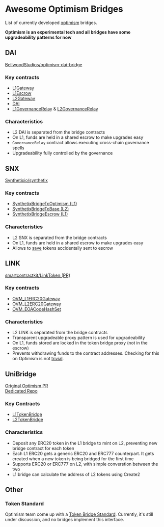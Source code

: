 # Awesome Optimism Bridges

List of currently developed [optimism](https://optimism.io/) bridges.

**Optimism is an experimental tech and all bridges have some upgradeability patterns for now**

## DAI

[BellwoodStudios/optimism-dai-bridge](https://github.com/BellwoodStudios/optimism-dai-bridge)

### Key contracts

- [L1Gateway](https://github.com/BellwoodStudios/optimism-dai-bridge/blob/master/contracts/l1/L1Gateway.sol)
- [L1Escrow](https://github.com/BellwoodStudios/optimism-dai-bridge/blob/master/contracts/l1/L1Escrow.sol)
- [L2Gateway](https://github.com/BellwoodStudios/optimism-dai-bridge/blob/master/contracts/l2/L2Gateway.sol)
- [DAI](https://github.com/BellwoodStudios/optimism-dai-bridge/blob/master/contracts/l2/dai.sol)
- [L1GovernanceRelay](https://github.com/BellwoodStudios/optimism-dai-bridge/blob/master/contracts/l1/L1GovernanceRelay.sol) & [L2GovernanceRelay](https://github.com/BellwoodStudios/optimism-dai-bridge/blob/master/contracts/l2/L2GovernanceRelay.sol)

### Characteristics

- L2 DAI is separated from the bridge contracts
- On L1, funds are held in a shared escrow to make upgrades easy
- `GovernanceRelay` contract allows executing cross-chain governance spells
- Upgradeability fully controlled by the governance

## SNX

[Synthetixio/synthetix](https://github.com/Synthetixio/synthetix)

### Key contracts

- [SynthetixBridgeToOptimism (L1)](https://github.com/Synthetixio/synthetix/blob/develop/contracts/SynthetixBridgeToOptimism.sol)
- [SynthetixBridgeToBase (L2)](https://github.com/Synthetixio/synthetix/blob/develop/contracts/SynthetixBridgeToBase.sol)
- [SynthetixBridgeEscrow (L1)](https://github.com/Synthetixio/synthetix/blob/develop/contracts/SynthetixBridgeEscrow.sol)

### Characteristics

- L2 SNX is separated from the bridge contracts
- On L1, funds are held in a shared escrow to make upgrades easy
- Allows to [save](https://github.com/Synthetixio/synthetix/blob/develop/contracts/SynthetixBridgeToOptimism.sol#L98) tokens accidentally sent to escrow

## LINK

[smartcontractkit/LinkToken (PR)](https://github.com/smartcontractkit/LinkToken/pull/34/files)

### Key contracts

- [OVM_L1ERC20Gateway](https://github.com/smartcontractkit/LinkToken/pull/34/files#diff-dcbad446399bf9579b7db01cea75c9a48492fe2710f2ea3f7142368d1a397d2c)
- [OVM_L2ERC20Gateway](https://github.com/smartcontractkit/LinkToken/pull/34/files#diff-682db6e60f64f496e1d1b863d63921da1169eb7b5d32a6905da970597c579c1e)
- [OVM_EOACodeHashSet](https://github.com/smartcontractkit/LinkToken/pull/34/files#diff-72ee222f1be88e0683186a97543368a28d53f1fb8cf6943ee1f779c9f6090ec8)

### Characteristics

- L2 LINK is separated from the bridge contracts
- Transparent upgradeable proxy pattern is used for upgradeability
- On L1, funds stored are locked in the token bridge proxy (not in the escrow)
- Prevents withdrawing funds to the contract addresses. Checking for this on Optimism is not [trivial](https://github.com/smartcontractkit/LinkToken/pull/34/files#diff-72ee222f1be88e0683186a97543368a28d53f1fb8cf6943ee1f779c9f6090ec8).

## UniBridge

[Original Optimism PR](https://github.com/ethereum-optimism/contracts/pull/257)  
[Dedicated Repo](https://github.com/dmihal/unibridge)

### Key Contracts

- [L1TokenBridge](https://github.com/dmihal/unibridge/blob/master/contracts/l1/L1TokenBridge.sol)
- [L2TokenBridge](https://github.com/dmihal/unibridge/blob/master/contracts/l2/L2TokenBridge.sol)

### Characteristics

- Deposit any ERC20 token in the L1 bridge to mint on L2, preventing new bridge contract for each token
- Each L1 ERC20 gets a generic ERC20 and ERC777 counterpart. It gets created when a new token is being bridged for the first time
- Supports ERC20 or ERC777 on L2, with simple converstion between the two
- L1 bridge can calculate the address of L2 tokens using Create2

## Other

### Token Standard

Optimism team come up with a [Token Bridge Standard](https://ethereum-magicians.org/t/outlining-a-standard-interface-for-cross-domain-erc20-transfers/6151). Currently, it's still under discussion, and no bridges implement this interface.
